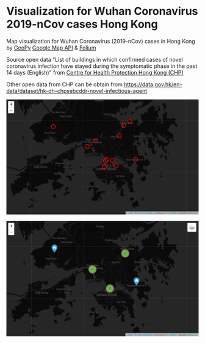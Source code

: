 # Visualization for Wuhan Coronavirus 2019-nCov cases Hong Kong
Map visualization for Wuhan Coronavirus (2019-nCov) cases in Hong Kong by [GeoPy](https://geopy.readthedocs.io/en/stable/) [Google Map API](https://cloud.google.com/maps-platform/) &amp; [Folium](https://python-visualization.github.io/folium/)

Source open data "List of buildings in which confirmed cases of novel coronavirus infection have stayed during the symptomatic phase in the past 14 days (English)" from [Centre for Health Protection Hong Kong (CHP)](https://www.chp.gov.hk/en/index.html)

Other open data from CHP can be obtain from https://data.gov.hk/en-data/dataset/hk-dh-chpsebcddr-novel-infectious-agent

![alt text](https://github.com/easonlai/Visualization_for_Wuhan-Coronavirus_2019-nCov_cases_HK/blob/master/map1.PNG)

![alt text](https://github.com/easonlai/Visualization_for_Wuhan-Coronavirus_2019-nCov_cases_HK/blob/master/map2.PNG)
